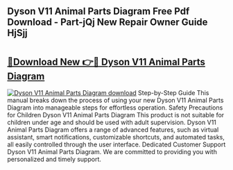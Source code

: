 ## Dyson V11 Animal Parts Diagram Free Pdf Download - Part-jQj New Repair Owner Guide HjSjj

# <h2><a href="http://dfnhfoi.blite.top/?on=Dyson+V11+Animal+Parts+Diagram">🔗Download New 👉🔴 Dyson V11 Animal Parts Diagram</a></h2>

[![Dyson V11 Animal Parts Diagram download](https://i.imgur.com/lujVjoI.png)](http://dfnhfoi.blite.top/?on=Dyson+V11+Animal+Parts+Diagram)
Step-by-Step Guide This manual breaks down the process of using your new Dyson V11 Animal Parts Diagram into manageable steps for effortless operation. Safety Precautions for Children Dyson V11 Animal Parts Diagram This product is not suitable for children under age and should be used with adult supervision. Dyson V11 Animal Parts Diagram offers a range of advanced features, such as virtual assistant, smart notifications, customizable shortcuts, and automated tasks, all easily controlled through the user interface. Dedicated Customer Support Dyson V11 Animal Parts Diagram. We are committed to providing you with personalized and timely support.
